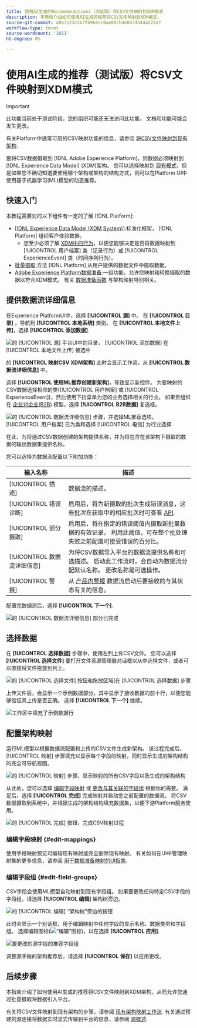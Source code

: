 ```yaml
---
title: 使用AI生成的Recommendations（测试版）将CSV文件映射到XDM模式
description: 本教程介绍如何使用AI生成的推荐将CSV文件映射到XDM模式。
source-git-commit: a8a7523c5b7f696ecc0ae89cb4e0474b44a222e7
workflow-type: tm+mt
source-wordcount: '1021'
ht-degree: 0%

---
```


# 使用AI生成的推荐（测试版）将CSV文件映射到XDM模式

>[!IMPORTANT]
>
>此功能当前处于测试阶段，您的组织可能还无法访问此功能。 文档和功能可能会发生更改。
>
>有关Platform中通常可用的CSV映射功能的信息，请参阅 [将CSV文件映射到现有架构](./existing-schema.md).

要将CSV数据摄取到 [!DNL Adobe Experience Platform]，则数据必须映射到 [!DNL Experience Data Model] (XDM)架构。 您可以选择映射到 [现有模式](./existing-schema.md)，但是如果您不确切知道要使用哪个架构或架构的结构方式，则可以在Platform UI中使用基于机器学习(ML)模型的动态推荐。

## 快速入门

本教程需要对的以下组件有一定的了解 [!DNL Platform]:

* [[!DNL Experience Data Model (XDM System)]](../../../xdm/home.md):标准化框架， [!DNL Platform] 组织客户体验数据。
   * 您至少必须了解 [XDM中的行为](../../../xdm/home.md#data-behaviors)，以便您能够决定是否将数据映射到 [!UICONTROL 用户档案] 类（记录行为）或 [!UICONTROL ExperienceEvent] 类（时间序列行为）。
* [批量摄取](../../batch-ingestion/overview.md):方法 [!DNL Platform] 从用户提供的数据文件中摄取数据。
* [Adobe Experience Platform数据准备](../../batch-ingestion/overview.md):一组功能，允许您映射和转换摄取的数据以符合XDM模式。 有关 [数据准备函数](../../../data-prep/functions.md) 与架构映射特别相关。

## 提供数据流详细信息

在Experience PlatformUI中，选择 **[!UICONTROL 源]** 中。 在 **[!UICONTROL 目录]** ，导航到 **[!UICONTROL 本地系统]** 类别。 在 **[!UICONTROL 本地文件上传]**，选择 **[!UICONTROL 添加数据]**.

![的 [!UICONTROL 源] 平台UI中的目录， [!UICONTROL 添加数据] 在 [!UICONTROL 本地文件上传] 被选中](../../images/tutorials/map-csv-recommendations/local-file-upload.png)

的 **[!UICONTROL 映射CSV XDM架构]** 此时会显示工作流，从 **[!UICONTROL 数据流详细信息]** 中。

选择 **[!UICONTROL 使用ML推荐创建新架构]**，导致显示新控件。 为要映射的CSV数据选择相应的类([!UICONTROL 用户档案] 或 [!UICONTROL ExperienceEvent])，然后使用下拉菜单为您的业务选择相关的行业。 如果贵组织在 [企业对企业(B2B)](../../../xdm/tutorials/relationship-b2b.md) 模型，选择 **[!UICONTROL B2B数据]** 复选框。

![的 [!UICONTROL 数据流详细信息] 步骤，并选择ML推荐选项。 [!UICONTROL 用户档案] 已为类和选择 [!UICONTROL 电信] 为行业选择](../../images/tutorials/map-csv-recommendations/select-class-and-industry.png)

在此，为将通过CSV数据创建的架构提供名称，并为将包含在该架构下摄取的数据的输出数据集提供名称。

您可以选择为数据流配置以下附加功能：

| 输入名称 | 描述 |
| --- | --- |
| [!UICONTROL 描述] | 数据流的描述。 |
| [!UICONTROL 错误诊断] | 启用后，将为新摄取的批次生成错误消息，这些批次在获取中的相应批次时可查看 [API](../../batch-ingestion/api-overview.md). |
| [!UICONTROL 部分摄取] | 启用后，将在指定的错误阈值内摄取新批量数据的有效记录。 利用此阈值，可在整个批处理失败之前配置可接受错误的百分比。 |
| [!UICONTROL 数据流详细信息] | 为将CSV数据导入平台的数据流提供名称和可选描述。 启动此工作流时，会自动为数据流分配默认名称。 更改名称是可选操作。 |
| [!UICONTROL 警报] | 从 [产品内警报](../../../observability/alerts/overview.md) 数据流启动后要接收的与其状态有关的信息。 |

配置完数据流后，选择 **[!UICONTROL 下一个]**.

![的 [!UICONTROL 数据流详细信息] 部分已完成](../../images/tutorials/map-csv-recommendations/dataflow-detail-complete.png)

## 选择数据

在 **[!UICONTROL 选择数据]** 步骤中，使用左列上传CSV文件。 您可以选择 **[!UICONTROL 选择文件]** 要打开文件资源管理器对话框以从中选择文件，或者可以直接将文件拖放到列上。

![的 [!UICONTROL 选择文件] 按钮和拖放区域(在 [!UICONTROL 选择数据] 步骤](../../images/tutorials/map-csv-recommendations/upload-files.png)

上传文件后，会显示一个示例数据部分，其中显示了接收数据的前十行，以便您能够验证其上传是否正确。 选择 **[!UICONTROL 下一个]** 继续。

![工作区中填充了示例数据行](../../images/tutorials/map-csv-recommendations/data-uploaded.png)

## 配置架构映射

运行ML模型以根据数据流配置和上传的CSV文件生成新架构。 该过程完成后， [!UICONTROL 映射] 步骤填充以显示每个字段的映射，同时显示生成的架构结构的完全可导航视图。

![的 [!UICONTROL 映射] 步骤，显示映射的所有CSV字段以及生成的架构结构](../../images/tutorials/map-csv-recommendations/schema-generated.png)

从此处，您可以选择 [编辑字段映射](#edit-mappings) 或 [更改与其关联的字段组](#edit-schema) 根据你的需要。 满足后，选择 **[!UICONTROL 完成]** 完成映射并启动您之前配置的数据流。 将CSV数据摄取到系统中，并根据生成的架构结构填充数据集，以便下游Platform服务使用。

![的 [!UICONTROL 完成] 按钮，完成CSV映射过程](../../images/tutorials/map-csv-recommendations/finish-mapping.png)

### 编辑字段映射 {#edit-mappings}

使用字段映射预览可编辑现有映射或完全删除现有映射。 有关如何在UI中管理映射集的更多信息，请参阅 [用于数据准备映射的UI指南](../../../data-prep/ui/mapping.md#mapping-interface).

### 编辑字段组 {#edit-field-groups}

CSV字段会使用ML模型自动映射到现有字段组。 如果要更改任何特定CSV字段的字段组，请选择 **[!UICONTROL 编辑]** 架构树旁边。

![的 [!UICONTROL 编辑] “架构树”旁边的按钮](../../images/tutorials/map-csv-recommendations/edit-schema-structure.png)

此时会显示一个对话框，用于编辑映射中任何字段的显示名称、数据类型和字段组。 选择编辑图标(![“编辑”图标](../../images/tutorials/map-csv-recommendations/edit-icon.png))，以在选择 **[!UICONTROL 应用]**.

![要更改的源字段的推荐字段组](../../images/tutorials/map-csv-recommendations/select-schema-field.png)

调整源字段的架构推荐后，请选择 **[!UICONTROL 保存]** 以应用更改。

## 后续步骤

本指南介绍了如何使用AI生成的推荐将CSV文件映射到XDM架构，从而允许您通过批量摄取将数据引入平台。

有关将CSV文件映射到现有架构的步骤，请参阅 [现有架构映射工作流](./existing-schema.md). 有关通过预建的源连接将数据实时流式传输到平台的信息，请参阅 [源概述](../../../sources/home.md).

